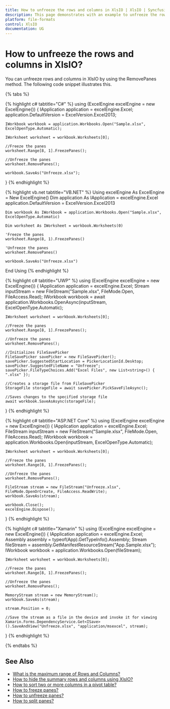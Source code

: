 ```yaml
---
title: How to unfreeze the rows and columns in XlsIO | XlsIO | Syncfusion
description: This page demonstrates with an example to unfreeze the rows and columns using Syncfusion .NET Excel library (XlsIO).
platform: file-formats
control: XlsIO
documentation: UG
---
```


# How to unfreeze the rows and columns in XlsIO?

You can unfreeze rows and columns in XlsIO by using the RemovePanes method. The following code snippet illustrates this.

{% tabs %}  

{% highlight c# tabtitle="C#" %}
using (ExcelEngine excelEngine = new ExcelEngine())
{
    IApplication application = excelEngine.Excel;
    application.DefaultVersion = ExcelVersion.Excel2013;

    IWorkbook workbook = application.Workbooks.Open("Sample.xlsx", ExcelOpenType.Automatic);

    IWorksheet worksheet = workbook.Worksheets[0];

    //Freeze the panes
    worksheet.Range[8, 1].FreezePanes();

    //Unfreeze the panes
    worksheet.RemovePanes();

    workbook.SaveAs("Unfreeze.xlsx");
}
{% endhighlight %}

{% highlight vb.net tabtitle="VB.NET" %}
Using excelEngine As ExcelEngine = New ExcelEngine()
    Dim application As IApplication = excelEngine.Excel
    application.DefaultVersion = ExcelVersion.Excel2013

    Dim workbook As IWorkbook = application.Workbooks.Open("Sample.xlsx", ExcelOpenType.Automatic)

    Dim worksheet As IWorksheet = workbook.Worksheets(0)

    'Freeze the panes
    worksheet.Range(8, 1).FreezePanes()

    'Unfreeze the panes
    worksheet.RemovePanes()

    workbook.SaveAs("Unfreeze.xlsx")
End Using
{% endhighlight %}

{% highlight c# tabtitle="UWP" %}
using (ExcelEngine excelEngine = new ExcelEngine())
{
    IApplication application = excelEngine.Excel;
    Stream inputStream = new FileStream("Sample.xlsx", FileMode.Open, FileAccess.Read);
    IWorkbook workbook = await application.Workbooks.OpenAsync(inputStream, ExcelOpenType.Automatic);

    IWorksheet worksheet = workbook.Worksheets[0];

    //Freeze the panes
    worksheet.Range[8, 1].FreezePanes();

    //Unfreeze the panes
    worksheet.RemovePanes();

    //Initializes FileSavePicker
    FileSavePicker savePicker = new FileSavePicker();
    savePicker.SuggestedStartLocation = PickerLocationId.Desktop;
    savePicker.SuggestedFileName = "Unfreeze";
    savePicker.FileTypeChoices.Add("Excel Files", new List<string>() { ".xlsx" });

    //Creates a storage file from FileSavePicker
    StorageFile storageFile = await savePicker.PickSaveFileAsync();

    //Saves changes to the specified storage file
    await workbook.SaveAsAsync(storageFile);
}
{% endhighlight %}

{% highlight c# tabtitle="ASP.NET Core" %}
using (ExcelEngine excelEngine = new ExcelEngine())
{
    IApplication application = excelEngine.Excel;
    FileStream inputStream = new FileStream("Sample.xlsx", FileMode.Open, FileAccess.Read);
    IWorkbook workbook = application.Workbooks.Open(inputStream, ExcelOpenType.Automatic);

    IWorksheet worksheet = workbook.Worksheets[0];

    //Freeze the panes
    worksheet.Range[8, 1].FreezePanes();

    //Unfreeze the panes
    worksheet.RemovePanes();

    FileStream stream = new FileStream("Unfreeze.xlsx", FileMode.OpenOrCreate, FileAccess.ReadWrite);
    workbook.SaveAs(stream);

    workbook.Close();
    excelEngine.Dispose();
}
{% endhighlight %}

{% highlight c# tabtitle="Xamarin" %}
using (ExcelEngine excelEngine = new ExcelEngine())
{
    IApplication application = excelEngine.Excel;
    Assembly assembly = typeof(App).GetTypeInfo().Assembly;
    Stream fileStream = assembly.GetManifestResourceStream("App.Sample.xlsx");
    IWorkbook workbook = application.Workbooks.Open(fileStream);

    IWorksheet worksheet = workbook.Worksheets[0];

    //Freeze the panes
    worksheet.Range[8, 1].FreezePanes();

    //Unfreeze the panes
    worksheet.RemovePanes();

    MemoryStream stream = new MemoryStream();
    workbook.SaveAs(stream);

    stream.Position = 0;

    //Save the stream as a file in the device and invoke it for viewing
    Xamarin.Forms.DependencyService.Get<ISave>().SaveAndView("Unfreeze.xlsx", "application/msexcel", stream);
}
{% endhighlight %}

  {% endtabs %}  

## See Also

* [What is the maximum range of Rows and Columns?](what-is-the-maximum-range-of-rows-and-columns)
* [How to hide the summary rows and columns using XlsIO?](how-to-hide-the-summary-rows-and-columns-using-xlsio)
* [How to sort two or more columns in a pivot table?](how-to-sort-two-or-more-columns-in-a-pivot-table)
* [How to freeze panes?](https://help.syncfusion.com/file-formats/xlsio/working-with-excel-worksheet#freeze-panes)
* [How to unfreeze panes?](https://help.syncfusion.com/file-formats/xlsio/working-with-excel-worksheet#unfreeze-panes)
* [How to split panes?](https://help.syncfusion.com/file-formats/xlsio/working-with-excel-worksheet#split-panes)
